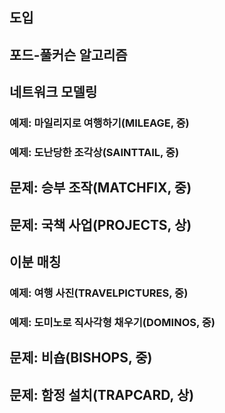 ## 도입

## 포드-풀커슨 알고리즘

## 네트워크 모델링
### 예제: 마일리지로 여행하기(MILEAGE, 중)

### 예제: 도난당한 조각상(SAINTTAIL, 중)

## 문제: 승부 조작(MATCHFIX, 중)

## 문제: 국책 사업(PROJECTS, 상)

## 이분 매칭

### 예제: 여행 사진(TRAVELPICTURES, 중)

### 예제: 도미노로 직사각형 채우기(DOMINOS, 중)

## 문제: 비숍(BISHOPS, 중)

## 문제: 함정 설치(TRAPCARD, 상)


